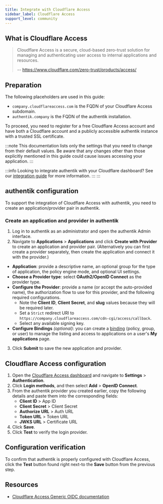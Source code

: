 ```yaml
---
title: Integrate with Cloudflare Access
sidebar_label: Cloudflare Access
support_level: community
---
```


## What is Cloudflare Access

> Cloudflare Access is a secure, cloud-based zero-trust solution for managing and authenticating user access to internal applications and resources.
>
> -- https://www.cloudflare.com/zero-trust/products/access/

## Preparation

The following placeholders are used in this guide:

- `company.cloudflareaccess.com` is the FQDN of your Cloudflare Access subdomain.
- `authentik.company` is the FQDN of the authentik installation.

To proceed, you need to register for a free Cloudflare Access account and have both a Cloudflare account and a publicly accessible authentik instance with a trusted SSL certificate.

:::note
This documentation lists only the settings that you need to change from their default values. Be aware that any changes other than those explicitly mentioned in this guide could cause issues accessing your application.
:::

:::info 
Looking to integrate authentik with your Cloudflare dashboard? See our [integration guide](../../platforms/cloudflare/index.md) for more information.
:::
:::

## authentik configuration

To support the integration of Cloudflare Access with authentik, you need to create an application/provider pair in authentik.

### Create an application and provider in authentik

1. Log in to authentik as an administrator and open the authentik Admin interface.
2. Navigate to **Applications** > **Applications** and click **Create with Provider** to create an application and provider pair. (Alternatively you can first create a provider separately, then create the application and connect it with the provider.)

- **Application**: provide a descriptive name, an optional group for the type of application, the policy engine mode, and optional UI settings.
- **Choose a Provider type**: select **OAuth2/OpenID Connect** as the provider type.
- **Configure the Provider**: provide a name (or accept the auto-provided name), the authorization flow to use for this provider, and the following required configurations.
    - Note the **Client ID**, **Client Secret**, and **slug** values because they will be required later.
    - Set a `Strict` redirect URI to `https://company.cloudflareaccess.com/cdn-cgi/access/callback`.
    - Select any available signing key.
- **Configure Bindings** _(optional)_: you can create a [binding](/docs/add-secure-apps/flows-stages/bindings/) (policy, group, or user) to manage the listing and access to applications on a user's **My applications** page.

3. Click **Submit** to save the new application and provider.

## Cloudflare Access configuration

1. Open the [Cloudflare Access dashboard](https://one.dash.cloudflare.com) and navigate to **Settings** > **Authentication**.
2. Click **Login methods**, and then select **Add** > **OpenID Connect**.
3. From the authentik provider you created earlier, copy the following details and paste them into the corresponding fields:
    - **Client ID** > App ID
    - **Client Secret** > Client Secret
    - **Authorize URL** > Auth URL
    - **Token URL** > Token URL
    - **JWKS URL** > Certificate URL
4. Click **Save**.
5. Click **Test** to verify the login provider.

## Configuration verification

To confirm that authentik is properly configured with Cloudflare Access, click the **Test** button found right next-to the **Save** button from the previous step.

## Resources

- [Cloudflare Access Generic OIDC documentation](https://developers.cloudflare.com/cloudflare-one/identity/idp-integration/generic-oidc/)
